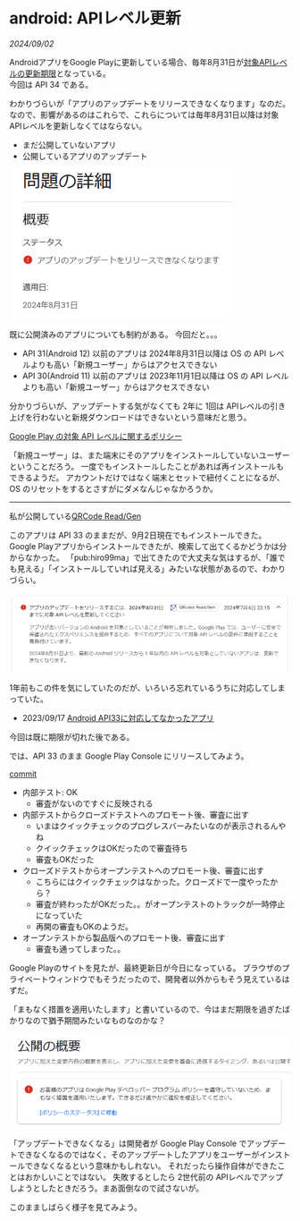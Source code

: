 # android: APIレベル更新

<i>2024/09/02</i>

AndroidアプリをGoogle Playに更新している場合、毎年8月31日が[対象APIレベルの更新期限](https://support.google.com/googleplay/android-developer/answer/11926878?hl=ja)となっている。  
今回は API 34 である。

わかりづらいが「アプリのアップデートをリリースできなくなります」なのだ。
なので、影響があるのはこれらで、これらについては毎年8月31日以降は対象APIレベルを更新しなくてはならない。

* まだ公開していないアプリ
* 公開しているアプリのアップデート

![image](20240902a-2.png)

既に公開済みのアプリについても制約がある。
今回だと。。。

* API 31(Android 12) 以前のアプリは 2024年8月31日以降は OS の API レベルよりも高い「新規ユーザー」からはアクセスできない
* API 30(Android 11) 以前のアプリは 2023年11月1日以降は OS の API レベルよりも高い「新規ユーザー」からはアクセスできない

分かりづらいが、アップデートする気がなくても 2年に 1回は APIレベルの引き上げを行わないと新規ダウンロードはできないという意味だと思う。

[Google Play の対象 API レベルに関するポリシー](https://support.google.com/googleplay/android-developer/answer/11917020?hl=ja)

「新規ユーザー」は、また端末にそのアプリをインストールしていないユーザーということだろう。
一度でもインストールしたことがあれば再インストールもできるようだ。
アカウントだけではなく端末とセットで紐付くことになるが、OS のリセットをするとさすがにダメなんじゃなかろうか。

----

私が公開している[QRCode Read/Gen](https://play.google.com/store/apps/details?id=com.hiro99ma.qrgenread)

このアプリは API 33 のままだが、9月2日現在でもインストールできた。  
Google Playアプリからインストールできたが、検索して出てくるかどうかは分からなかった。
「pub:hiro99ma」で出てきたので大丈夫な気はするが、「誰でも見える」「インストールしていれば見える」みたいな状態があるので、わかりづらい。

![image](20240902a-1.png)

1年前もこの件を気にしていたのだが、いろいろ忘れているうちに対応してしまっていた。

* 2023/09/17 [Android API33に対応してなかったアプリ](https://hiro99ma.blogspot.com/2023/09/qr-qr-qrcode-readgen-google-play.html)

今回は既に期限が切れた後である。

では、API 33 のまま Google Play Console にリリースしてみよう。

[commit](https://github.com/hirokuma/android-qrcode-genread/commit/7cf7c5c0622aa15cbd651f211781d8f39cbdc046)

* 内部テスト: OK
  * 審査がないのですぐに反映される
* 内部テストからクローズドテストへのプロモート後、審査に出す
  * いまはクイックチェックのプログレスバーみたいなのが表示されるんやね
  * クイックチェックはOKだったので審査待ち
  * 審査もOKだった
* クローズドテストからオープンテストへのプロモート後、審査に出す
  * こちらにはクイックチェックはなかった。クローズドで一度やったから？
  * 審査が終わったがOKだった。。がオープンテストのトラックが一時停止になっていた
  * 再開の審査もOKのようだ。
* オープンテストから製品版へのプロモート後、審査に出す
  * 審査も通ってしまった。。

Google Playのサイトを見たが、最終更新日が今日になっている。
ブラウザのプライベートウィンドウでもそうだったので、開発者以外からもそう見えているはずだ。

「まもなく措置を適用いたします」と書いているので、今はまだ期限を過ぎたばかりなので猶予期間みたいなものなのかな？

![image](20240902a-3.png)

「アップデートできなくなる」は開発者が Google Play Console でアップデートできなくなるのではなく、そのアップデートしたアプリをユーザーがインストールできなくなるという意味かもしれない。
それだったら操作自体ができたことはおかしいことではない。
失敗するとしたら 2世代前の APIレベルでアップしようとしたときだろう。まあ面倒なので試さないが。

このまましばらく様子を見てみよう。

